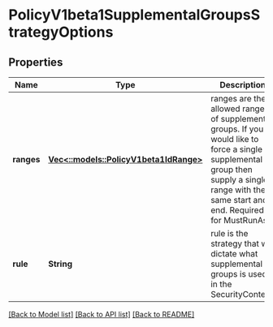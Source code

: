 # PolicyV1beta1SupplementalGroupsStrategyOptions

## Properties
Name | Type | Description | Notes
------------ | ------------- | ------------- | -------------
**ranges** | [**Vec<::models::PolicyV1beta1IdRange>**](policy.v1beta1.IDRange.md) | ranges are the allowed ranges of supplemental groups.  If you would like to force a single supplemental group then supply a single range with the same start and end. Required for MustRunAs. | [optional] [default to null]
**rule** | **String** | rule is the strategy that will dictate what supplemental groups is used in the SecurityContext. | [optional] [default to null]

[[Back to Model list]](../README.md#documentation-for-models) [[Back to API list]](../README.md#documentation-for-api-endpoints) [[Back to README]](../README.md)


